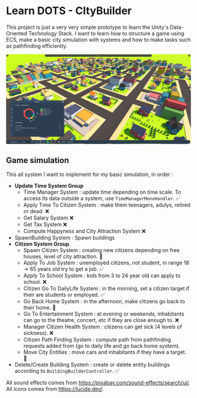 # Learn DOTS - CItyBuilder

This project is just a very very simple prototype to learn the Unity's Data-Oriented Technology Stack.
I want to learn how to structure a game using ECS, make a basic city simulation with systems and how to make tasks such as pathfinding efficiently.

![image](cover.png)

## Game simulation

This all system I want to implement for my basic simulation, in order :

- **Update Time System Group**
  - Time Manager System : update time depending on time scale. To access its data outside a system, use ```TimeManagerMonoHandler```. :white_check_mark:
  - Apply Time To Citizen System : make them teenagers, adulys, retired or dead. :x:
  - Get Salary System :x:
  - Get Tax System :x:
  - Compute Happyness and City Attraction System :x:
- SpawnBuilding System : Spawn buildings
- **Citizen System Group**
  - Spawn Citizen System : creating new citizens depending on free houses, level of city attraction. :construction:
  - Apply To Job System : unemployed citizens, not student, in range 18 -> 65 years old try to get a job. :white_check_mark:
  - Apply To School System : kids from 3 to 24 year old can apply to school. :x:
  - Citizen Go To DailyLife System : in the morning, set a citizen target if their are students or employed. :white_check_mark:
  - Go Back Home System : in the afternoon, make citizens go back to their home. :construction:
  - Go To Entertainment System : at evening or weekends, inhabitants can go to the theatre, concert, etc if they are close enough to. :x:
  - Manager Citizen Health System : citizens can get sick (4 levels of sickness). :x:
  - Citizen Path Finding System : compute path from pathfinding requests added from (go to daily life and go back home system).
  - Move City Entities : move cars and inhabitants if they have a target. :construction:
- Delete/Create Building System : create or delete entity buildings according to ```BuildingBuilderController```. :white_check_mark:

All sound effects comes from https://pixabay.com/sound-effects/search/ui/.
All icons comes from https://lucide.dev/.
